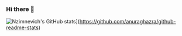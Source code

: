 ### Hi there 👋

<!--
**Nzimnevich/Nzimnevich** is a ✨ _special_ ✨ repository because its `README.md` (this file) appears on your GitHub profile.
![Nzimnevich's GitHub stats](https://github-readme-stats.vercel.app/api?username=Nzimnevich)](https://github.com/anuraghazra/github-readme-stats)

Here are some ideas to get you started:

- 🔭 I’m currently working on ...
- 🌱 I’m currently learning ...
- 👯 I’m looking to collaborate on ...
- 🤔 I’m looking for help with ...
- 💬 Ask me about ...
- 📫 How to reach me: ...
- 😄 Pronouns: ...
- ⚡ Fun fact: ...
-->
![Nzimnevich's GitHub stats](https://github-readme-stats.vercel.app/api?username=Nzimnevich)](https://github.com/anuraghazra/github-readme-stats)
